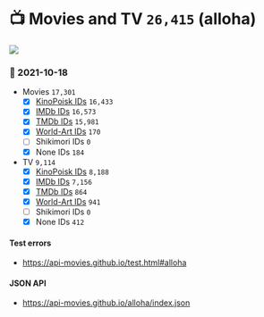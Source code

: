 # :tv: Movies and TV `26,415` (alloha)

<a href="https://API-Movies.github.io"><img src="https://API-Movies.github.io/banner.png?cache"></a>

### :date: 2021-10-18
- Movies `17,301`
  - [x] <a href="https://API-Movies.github.io/alloha/movie_kinopoisk_ids.json">KinoPoisk IDs</a> `16,433`
  - [x] <a href="https://API-Movies.github.io/alloha/movie_imdb_ids.json">IMDb IDs</a> `16,573`
  - [x] <a href="https://API-Movies.github.io/alloha/movie_tmdb_ids.json">TMDb IDs</a> `15,981`
  - [x] <a href="https://API-Movies.github.io/alloha/movie_world_art_ids.json">World-Art IDs</a> `170`
  - [ ] Shikimori IDs `0`
  - [x] None IDs `184`
- TV `9,114`
  - [x] <a href="https://API-Movies.github.io/alloha/tv_kinopoisk_ids.json">KinoPoisk IDs</a> `8,188`
  - [x] <a href="https://API-Movies.github.io/alloha/tv_imdb_ids.json">IMDb IDs</a> `7,156`
  - [x] <a href="https://API-Movies.github.io/alloha/tv_tmdb_ids.json">TMDb IDs</a> `864`
  - [x] <a href="https://API-Movies.github.io/alloha/tv_world_art_ids.json">World-Art IDs</a> `941`
  - [ ] Shikimori IDs `0`
  - [x] None IDs `412`
#### Test errors
- <a href='https://api-movies.github.io/test.html#alloha'>https://api-movies.github.io/test.html#alloha</a>
#### JSON API
- <a href='https://api-movies.github.io/alloha/index.json'>https://api-movies.github.io/alloha/index.json</a>
